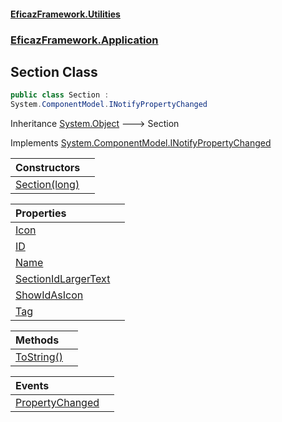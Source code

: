#### [EficazFramework.Utilities](EficazFrameworkUtilities.md 'EficazFramework Utilities')
### [EficazFramework.Application](EficazFrameworkUtilities.md#EficazFramework.Application 'EficazFramework.Application')

## Section Class

```csharp
public class Section :
System.ComponentModel.INotifyPropertyChanged
```

Inheritance [System.Object](https://docs.microsoft.com/en-us/dotnet/api/System.Object 'System.Object') &#129106; Section

Implements [System.ComponentModel.INotifyPropertyChanged](https://docs.microsoft.com/en-us/dotnet/api/System.ComponentModel.INotifyPropertyChanged 'System.ComponentModel.INotifyPropertyChanged')

| Constructors | |
| :--- | :--- |
| [Section(long)](EficazFramework.Application/Section/Section(long).md 'EficazFramework.Application.Section.Section(long)') | |

| Properties | |
| :--- | :--- |
| [Icon](EficazFramework.Application/Section/Icon.md 'EficazFramework.Application.Section.Icon') | |
| [ID](EficazFramework.Application/Section/ID.md 'EficazFramework.Application.Section.ID') | |
| [Name](EficazFramework.Application/Section/Name.md 'EficazFramework.Application.Section.Name') | |
| [SectionIdLargerText](EficazFramework.Application/Section/SectionIdLargerText.md 'EficazFramework.Application.Section.SectionIdLargerText') | |
| [ShowIdAsIcon](EficazFramework.Application/Section/ShowIdAsIcon.md 'EficazFramework.Application.Section.ShowIdAsIcon') | |
| [Tag](EficazFramework.Application/Section/Tag.md 'EficazFramework.Application.Section.Tag') | |

| Methods | |
| :--- | :--- |
| [ToString()](EficazFramework.Application/Section/ToString().md 'EficazFramework.Application.Section.ToString()') | |

| Events | |
| :--- | :--- |
| [PropertyChanged](EficazFramework.Application/Section/PropertyChanged.md 'EficazFramework.Application.Section.PropertyChanged') | |
